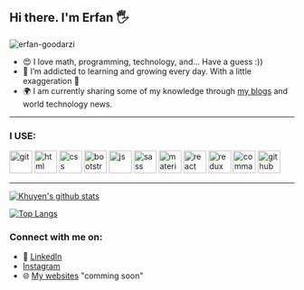 ## Hi there. I'm Erfan 🖐 
<p align="left"> <img src="https://komarev.com/ghpvc/?username=erfan-goodarzi&label=Profile%20views&color=blueviolet&style=flat-square" alt="erfan-goodarzi" /> </p>
 

- 😍 I love math, programming, technology, and... Have a guess :))
- 🌱 I’m addicted to learning and growing every day. With a little exaggeration 🤞
- :earth_africa: I am currently sharing some of my knowledge through [my blogs](https://anamisiha.ir/author/erfan_goodarzi/) and world technology news.

  
<hr>

### I USE: 
<p align="left">
 
<img src="https://img.icons8.com/color/48/000000/git.png" alt="git" width="40" height="40"/>
<img src="https://img.icons8.com/color/48/000000/html-5" alt="html" width="40" height="40"/>
<img src="https://img.icons8.com/color/48/000000/css3.png" alt="css" width="40" height="40"/>
<img src="https://img.icons8.com/color/48/000000/bootstrap.png" alt="bootstrap" width="40" height="40"/>
<img src="https://img.icons8.com/color/48/000000/javascript.png" alt="js" width="40" height="40"/>
 <img src="https://img.icons8.com/color/48/000000/sass.png" alt="sass" width="40" height="40"/>
  <img src="https://img.icons8.com/color/344/material-ui.png" alt="material" width="40" height="40"/>
 <img src="https://img.icons8.com/wired/344/4a90e2/react.png" alt="react" width="40" height="40"/>
 <img src="https://img.icons8.com/ios-filled/344/4a90e2/redux.png" alt="redux" width="40" height="40"/>
 <img src="https://img.icons8.com/officel/344/4a90e2/command-line.png" alt="command" width="40" height="40"/>
  <img src="https://img.icons8.com/color/48/000000/github.png" alt="github" width="40" height="40"/>
</p>

<hr>
  
[![Khuyen's github stats](https://github-readme-stats.vercel.app/api?username=erfan-goodarzi&count_private=true&show_icons=true&theme=midnight-purple&hide_rank=false)](https://github.com/erfan-goodarzi/erfan-goodarzi)





[![Top Langs](https://github-readme-stats.vercel.app/api/top-langs/?username=erfan-goodarzi&langs_count=8&layout=compact&theme=midnight-purple)](https://github.com/erfan-goodarzi/)
### Connect with me on:
  - 📑 [LinkedIn](https://www.linkedin.com/in/erfan-goodazi-83b8481b3/)
  - [Instagram](https://www.instagram.com/erfan.goodarzi/)
  - 🌐	[My websites](https://erfan-goodarzi.ir) "comming soon"
